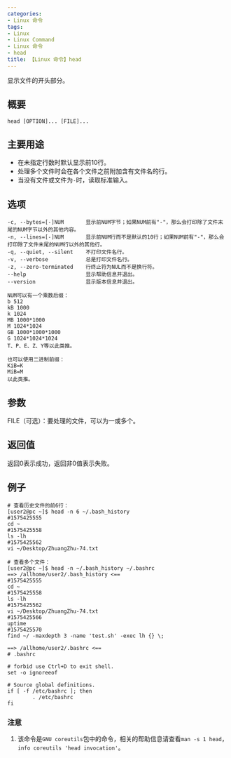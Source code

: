 ```yaml
---
categories:
- Linux 命令
tags:
- Linux
- Linux Command
- Linux 命令
- head
title: 【Linux 命令】head
---
```


显示文件的开头部分。

## 概要

```shell
head [OPTION]... [FILE]...
```

## 主要用途

- 在未指定行数时默认显示前10行。
- 处理多个文件时会在各个文件之前附加含有文件名的行。
- 当没有文件或文件为`-`时，读取标准输入。

## 选项

```shell
-c, --bytes=[-]NUM       显示前NUM字节；如果NUM前有"-"，那么会打印除了文件末尾的NUM字节以外的其他内容。
-n, --lines=[-]NUM       显示前NUM行而不是默认的10行；如果NUM前有"-"，那么会打印除了文件末尾的NUM行以外的其他行。
-q, --quiet, --silent    不打印文件名行。
-v, --verbose            总是打印文件名行。
-z, --zero-terminated    行终止符为NUL而不是换行符。
--help                   显示帮助信息并退出。
--version                显示版本信息并退出。

NUM可以有一个乘数后缀：
b 512
kB 1000
k 1024
MB 1000*1000
M 1024*1024
GB 1000*1000*1000
G 1024*1024*1024
T、P、E、Z、Y等以此类推。

也可以使用二进制前缀：
KiB=K
MiB=M
以此类推。
```

## 参数

FILE（可选）：要处理的文件，可以为一或多个。

## 返回值

返回0表示成功，返回非0值表示失败。

## 例子

```shell
# 查看历史文件的前6行：
[user2@pc ~]$ head -n 6 ~/.bash_history
#1575425555
cd ~
#1575425558
ls -lh
#1575425562
vi ~/Desktop/ZhuangZhu-74.txt
```

```shell
# 查看多个文件：
[user2@pc ~]$ head -n ~/.bash_history ~/.bashrc
==> /allhome/user2/.bash_history <==
#1575425555
cd ~
#1575425558
ls -lh
#1575425562
vi ~/Desktop/ZhuangZhu-74.txt
#1575425566
uptime
#1575425570
find ~/ -maxdepth 3 -name 'test.sh' -exec lh {} \;

==> /allhome/user2/.bashrc <==
# .bashrc

# forbid use Ctrl+D to exit shell.
set -o ignoreeof

# Source global definitions.
if [ -f /etc/bashrc ]; then
        . /etc/bashrc
fi

```


### 注意

1. 该命令是`GNU coreutils`包中的命令，相关的帮助信息请查看`man -s 1 head`，`info coreutils 'head invocation'`。

<!-- Linux命令行搜索引擎：https://jaywcjlove.github.io/linux-command/ -->
